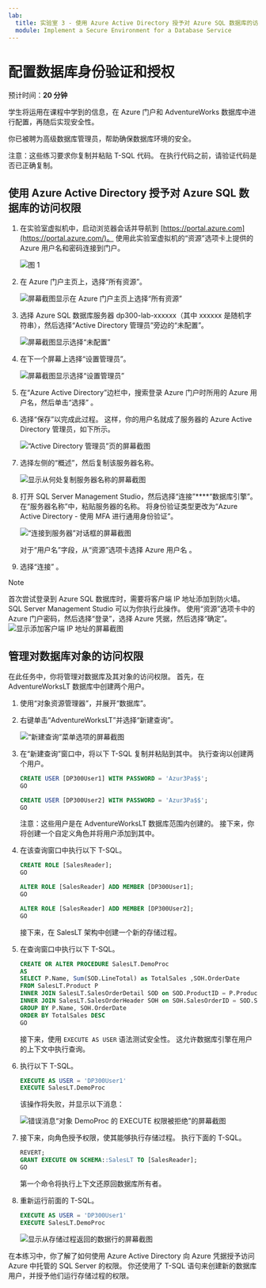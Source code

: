```yaml
---
lab:
  title: 实验室 3 - 使用 Azure Active Directory 授予对 Azure SQL 数据库的访问权限
  module: Implement a Secure Environment for a Database Service
---
```


# <a name="configure-database-authentication-and-authorization"></a>配置数据库身份验证和授权

预计时间：**20 分钟**

学生将运用在课程中学到的信息，在 Azure 门户和 AdventureWorks 数据库中进行配置，再随后实现安全性。

你已被聘为高级数据库管理员，帮助确保数据库环境的安全。

注意：这些练习要求你复制并粘贴 T-SQL 代码。 在执行代码之前，请验证代码是否已正确复制。

## <a name="authorize-access-to-azure-sql-database-with-azure-active-directory"></a>使用 Azure Active Directory 授予对 Azure SQL 数据库的访问权限

1. 在实验室虚拟机中，启动浏览器会话并导航到 [https://portal.azure.com](https://portal.azure.com/)。 使用此实验室虚拟机的“资源”选项卡上提供的 Azure 用户名和密码连接到门户。  

    ![图 1](../images/dp-300-module-01-lab-01.png)

1. 在 Azure 门户主页上，选择“所有资源”。

    ![屏幕截图显示在 Azure 门户主页上选择“所有资源”](../images/dp-300-module-03-lab-01.png)

1. 选择 Azure SQL 数据库服务器 dp300-lab-xxxxxx（其中 xxxxxx 是随机字符串），然后选择“Active Directory 管理员”旁边的“未配置”。   

    ![屏幕截图显示选择“未配置”](../images/dp-300-module-03-lab-02.png)

1. 在下一个屏幕上选择“设置管理员”。

    ![屏幕截图显示选择“设置管理员”](../images/dp-300-module-03-lab-03.png)

1. 在“Azure Active Directory”边栏中，搜索登录 Azure 门户时所用的 Azure 用户名，然后单击“选择” 。

1. 选择“保存”以完成此过程。 这样，你的用户名就成了服务器的 Azure Active Directory 管理员，如下所示。

    ![“Active Directory 管理员”页的屏幕截图](../images/dp-300-module-03-lab-04.png)

1. 选择左侧的“概述”，然后复制该服务器名称。

    ![显示从何处复制服务器名称的屏幕截图](../images/dp-300-module-03-lab-05.png)

1. 打开 SQL Server Management Studio，然后选择“连接”****“数据库引擎”。 在“服务器名称”中，粘贴服务器的名称。 将身份验证类型更改为“Azure Active Directory - 使用 MFA 进行通用身份验证”。

    ![“连接到服务器”对话框的屏幕截图](../images/dp-300-module-03-lab-06.png)

    对于“用户名”字段，从“资源”选项卡选择 Azure 用户名  。

1. 选择“连接”  。

> [!NOTE]
> 首次尝试登录到 Azure SQL 数据库时，需要将客户端 IP 地址添加到防火墙。 SQL Server Management Studio 可以为你执行此操作。 使用“资源”选项卡中的 Azure 门户密码，然后选择“登录”，选择 Azure 凭据，然后选择“确定”。
> ![显示添加客户端 IP 地址的屏幕截图](../images/dp-300-module-03-lab-07.png)

## <a name="manage-access-to-database-objects"></a>管理对数据库对象的访问权限

在此任务中，你将管理对数据库及其对象的访问权限。 首先，在 AdventureWorksLT 数据库中创建两个用户。

1. 使用“对象资源管理器”，并展开“数据库”。
1. 右键单击“AdventureWorksLT”并选择“新建查询”。

    ![“新建查询”菜单选项的屏幕截图](../images/dp-300-module-03-lab-08.png)

1. 在“新建查询”窗口中，将以下 T-SQL 复制并粘贴到其中。 执行查询以创建两个用户。

    ```sql
    CREATE USER [DP300User1] WITH PASSWORD = 'Azur3Pa$$';
    GO

    CREATE USER [DP300User2] WITH PASSWORD = 'Azur3Pa$$';
    GO
    ```

    注意：这些用户是在 AdventureWorksLT 数据库范围内创建的。 接下来，你将创建一个自定义角色并将用户添加到其中。

1. 在该查询窗口中执行以下 T-SQL。

    ```sql
    CREATE ROLE [SalesReader];
    GO

    ALTER ROLE [SalesReader] ADD MEMBER [DP300User1];
    GO

    ALTER ROLE [SalesReader] ADD MEMBER [DP300User2];
    GO
    ```

    接下来，在 SalesLT 架构中创建一个新的存储过程。

1. 在查询窗口中执行以下 T-SQL。

    ```sql
    CREATE OR ALTER PROCEDURE SalesLT.DemoProc
    AS
    SELECT P.Name, Sum(SOD.LineTotal) as TotalSales ,SOH.OrderDate
    FROM SalesLT.Product P
    INNER JOIN SalesLT.SalesOrderDetail SOD on SOD.ProductID = P.ProductID
    INNER JOIN SalesLT.SalesOrderHeader SOH on SOH.SalesOrderID = SOD.SalesOrderID
    GROUP BY P.Name, SOH.OrderDate
    ORDER BY TotalSales DESC
    GO
    ```

    接下来，使用 `EXECUTE AS USER` 语法测试安全性。 这允许数据库引擎在用户的上下文中执行查询。

1. 执行以下 T-SQL。

    ```sql
    EXECUTE AS USER = 'DP300User1'
    EXECUTE SalesLT.DemoProc
    ```

    该操作将失败，并显示以下消息：

    ![错误消息“对象 DemoProc 的 EXECUTE 权限被拒绝”的屏幕截图](../images/dp-300-module-03-lab-09.png)

1. 接下来，向角色授予权限，使其能够执行存储过程。 执行下面的 T-SQL。

    ```sql
    REVERT;
    GRANT EXECUTE ON SCHEMA::SalesLT TO [SalesReader];
    GO
    ```

    第一个命令将执行上下文还原回数据库所有者。

1. 重新运行前面的 T-SQL。

    ```sql
    EXECUTE AS USER = 'DP300User1'
    EXECUTE SalesLT.DemoProc
    ```

    ![显示从存储过程返回的数据行的屏幕截图](../images/dp-300-module-03-lab-10.png)

在本练习中，你了解了如何使用 Azure Active Directory 向 Azure 凭据授予访问 Azure 中托管的 SQL Server 的权限。 你还使用了 T-SQL 语句来创建新的数据库用户，并授予他们运行存储过程的权限。
